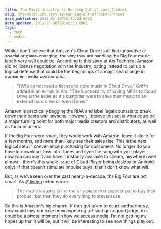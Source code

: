 ```yaml
---
title: The Music Industry is Running Out of Last Chances
slug: the-music-industry-is-running-out-of-last-chances
date_published: 2011-03-30T09:42:33.000Z
date_updated: 2011-03-30T09:42:33.000Z
tags:
  - tech
  - media
---
```


While I don't believe that Amazon's Cloud Drive is all that innovative or special or game-changing, the way they are handling the Big Four music labels very well could be. According to [this story](http://arst.ch/orp) at Ars Technica, Amazon did no license negotiation with the Industry, opting instead to put up a logical defense that could be the beginnings of a major sea change in consumer media consumption.

> "[W]e do not need a license to store music in Cloud Drive," Griffin added in an e-mail to Ars. "The functionality of saving MP3s to Cloud Drive is the same as if a customer were to save their music to an external hard drive or even iTunes."

Amazon is practically begging the RIAA and label legal counsels to break down their doors with lawsuits. However, I believe this act is what could be a major turning point for both major media creators and distributors, as well as for consumers.

If the Big Four were smart, they would work with Amazon, leave it alone for a few months, and more than likely see their sales rise. This is the next logical step in convenience purchasing for consumers. No longer do you have to download, toss into iTunes and sync the song with your player - now you can buy it and have it instantly available to stream, anywhere (well almost - there's this whole issue of Cloud Player being desktop or Android-only). If that doesn't stimulate impulse buys, then I don't know what will.

But, as we've seen over the past nearly-a-decade, the Big Four are not smart. As [@fienen](http://twitter.com/fienen/status/53116709862780928) noted earlier:

> The music industry is like the only place that expects you to buy their product, but then they do everything to prevent use.

So this is Amazon's big chance. If they get taken to court–and seriously, how could they not have been expecting to?–and get a good judge, this could be a pivotal moment in how we access media. I'm not getting my hopes up that it will be, but it will be interesting to see how things play out.
